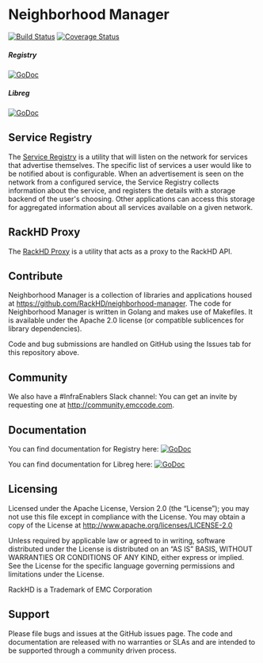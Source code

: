 Neighborhood Manager
====================

[![Build Status](https://travis-ci.org/RackHD/neighborhood-manager.svg?branch=master)](https://travis-ci.org/RackHD/neighborhood-manager)
[![Coverage Status](https://coveralls.io/repos/github/RackHD/neighborhood-manager/badge.svg?branch=master)](https://coveralls.io/github/RackHD/neighborhood-manager?branch=master)
##### Registry
[![GoDoc](https://godoc.org/github.com/RackHD/neighborhood-manager/registry?status.svg)](https://godoc.org/github.com/RackHD/neighborhood-manager/registry)
##### Libreg
[![GoDoc](https://godoc.org/github.com/RackHD/neighborhood-manager/libreg?status.svg)](https://godoc.org/github.com/RackHD/neighborhood-manager/libreg)

## Service Registry
The [Service Registry] is a utility that will listen on the network for services that advertise themselves. The specific list of services a user would like to be notified about is configurable. When an advertisement is seen on the network from a configured service, the Service Registry collects information about the service, and registers the details with a storage backend of the user's choosing. Other applications can access this storage for aggregated information about all services available on a given network.

## RackHD Proxy
The [RackHD Proxy] is a utility that acts as a proxy to the RackHD API.



[Service Registry]: https://github.com/RackHD/neighborhood-manager/tree/master/registry
[RackHD Proxy]: https://github.com/RackHD/neighborhood-manager/tree/master/rackhd

Contribute
----------

Neighborhood Manager is a collection of libraries and applications housed at https://github.com/RackHD/neighborhood-manager. The code for Neighborhood Manager is written in Golang and makes use of Makefiles. It is available under the Apache 2.0 license (or compatible sublicences for library dependencies).

Code and bug submissions are handled on GitHub using the Issues tab for this repository above.

Community
---------

We also have a #InfraEnablers Slack channel: You can get an invite by requesting one at http://community.emccode.com.

Documentation
-------------

You can find documentation for Registry here: [![GoDoc](https://godoc.org/github.com/RackHD/neighborhood-manager/registry?status.svg)](https://godoc.org/github.com/RackHD/neighborhood-manager/registry)

You can find documentation for Libreg here: [![GoDoc](https://godoc.org/github.com/RackHD/neighborhood-manager/libreg?status.svg)](https://godoc.org/github.com/RackHD/neighborhood-manager/libreg)

Licensing
---------

Licensed under the Apache License, Version 2.0 (the “License”); you may not use this file except in compliance with the License. You may obtain a copy of the License at http://www.apache.org/licenses/LICENSE-2.0

Unless required by applicable law or agreed to in writing, software distributed under the License is distributed on an “AS IS” BASIS, WITHOUT WARRANTIES OR CONDITIONS OF ANY KIND, either express or implied. See the License for the specific language governing permissions and limitations under the License.

RackHD is a Trademark of EMC Corporation

Support
-------

Please file bugs and issues at the GitHub issues page. The code and documentation are released with no warranties or SLAs and are intended to be supported through a community driven process.
